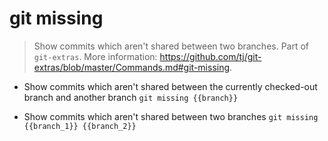 # git missing
> Show commits which aren't shared between two branches.
> Part of `git-extras`.
> More information: <https://github.com/tj/git-extras/blob/master/Commands.md#git-missing>.

- Show commits which aren't shared between the currently checked-out branch and another branch
`git missing {{branch}}`

- Show commits which aren't shared between two branches
`git missing {{branch_1}} {{branch_2}}`
